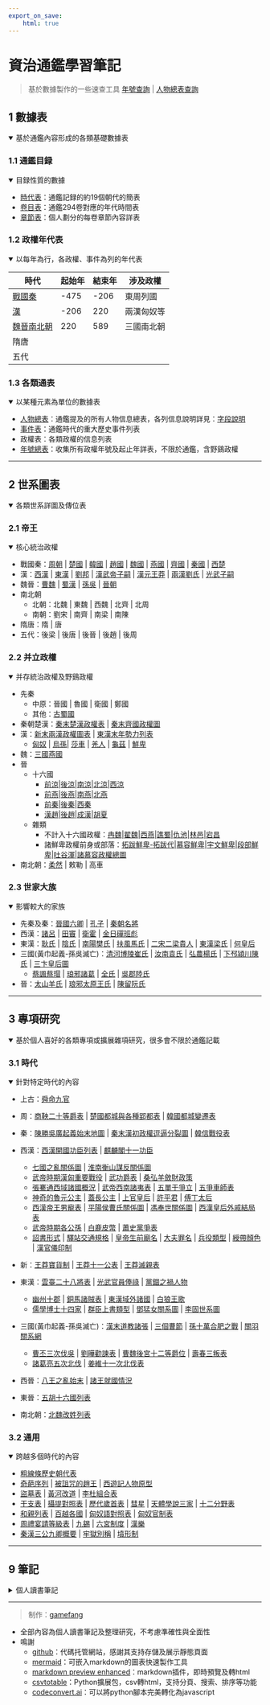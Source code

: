```yaml
---
export_on_save:
    html: true
---
```


# 資治通鑑學習筆記

> 基於數據製作的一些速查工具
> [年號查詢](./tools/era_name.html) | [人物總表查詢](./tools/person.html)

## 1 數據表

<details open>
<summary>基於通鑑內容形成的各類基礎數據表</summary>

### 1.1 通鑑目録

<details open>
<summary>目録性質的數據</summary>

- [時代表](1_數據表/1.1_通鑑目録/時代表.html)：通鑑記録的約19個朝代的簡表
- [卷目表](1_數據表/1.1_通鑑目録/卷目表.html)：通鑑294卷對應的年代時間表
- [章節表](1_數據表/1.1_通鑑目録/章節表.html)：個人劃分的每卷章節內容詳表

</details>

### 1.2 政權年代表

<details open>
<summary>以每年為行，各政權、事件為列的年代表</summary>

時代|起始年|結束年|涉及政權
--|--|--|--
[戰國秦](1_數據表/1.2_政權年代表/戰國秦.html)|-475|-206|東周列國
[漢](1_數據表/1.2_政權年代表/漢.html)|-206|220|兩漢匈奴等
[魏晉南北朝](1_數據表/1.2_政權年代表/魏晉南北朝.html)|220|589|三國南北朝
隋唐|||
五代|||

</details>

### 1.3 各類通表

<details open>
<summary>以某種元素為單位的數據表</summary>

- [人物總表](1_數據表/1.3_各類通表/人物總表.html)：通鑑提及的所有人物信息總表，各列信息說明詳見：[字段說明](1_數據表/1.3_各類通表/人物總表字段說明.html)
- [事件表](1_數據表/1.3_各類通表/事件表.html)：通鑑時代的重大歷史事件列表
- 政權表：各類政權的信息列表
- [年號總表](1_數據表/1.3_各類通表/年號總表.html)：收集所有政權年號及起止年詳表，不限於通鑑，含野鷄政權

</details>

</details>

---

## 2 世系圖表

<details open>
<summary>各類世系詳圖及傳位表</summary>

### 2.1 帝王

<details open>
<summary>核心統治政權</summary>

- 戰國秦：[周朝](2_世系圖表/2.1_帝王/戰國秦/周朝世系圖.html) | [楚國](2_世系圖表/2.1_帝王/戰國秦/楚國世系圖.html) | [韓國](2_世系圖表/2.1_帝王/戰國秦/韓國世系圖.html) | [趙國](2_世系圖表/2.1_帝王/戰國秦/趙國世系圖.html) | [魏國](2_世系圖表/2.1_帝王/戰國秦/魏國世系圖.html) | [燕國](2_世系圖表/2.1_帝王/戰國秦/燕國世系圖.html) | [齊國](2_世系圖表/2.1_帝王/戰國秦/齊國世系圖.html) | [秦國](2_世系圖表/2.1_帝王/戰國秦/秦國世系圖.html) | [西楚](2_世系圖表/2.1_帝王/戰國秦/西楚世系圖.html)
- 漢：[西漢](2_世系圖表/2.1_帝王/漢/西漢世系圖.html) | [東漢](2_世系圖表/2.1_帝王/漢/東漢世系圖.html) | [劉邦](2_世系圖表/2.1_帝王/漢/劉邦世系圖.html) | [漢武帝子嗣](2_世系圖表/2.1_帝王/漢/漢武帝子嗣.html) | [漢元王莽](2_世系圖表/2.1_帝王/漢/漢元王莽世系圖.html) | [兩漢劉氏](2_世系圖表/2.1_帝王/漢/兩漢劉氏世系圖.html) | [光武子嗣](2_世系圖表/2.1_帝王/漢/光武子嗣表.html)
- 魏晉：[曹魏](2_世系圖表/2.1_帝王/魏晉/曹魏世系圖.html) | [蜀漢](2_世系圖表/2.1_帝王/魏晉/蜀漢世系圖.html) | [孫吳](2_世系圖表/2.1_帝王/魏晉/孫吳世系圖.html) | [晉朝](2_世系圖表/2.1_帝王/魏晉/晉朝世系圖.html)
- 南北朝
  - 北朝：北魏 | 東魏 | 西魏 | 北齊 | 北周
  - 南朝：劉宋 | 南齊 | 南梁 | 南陳
- 隋唐：隋 | 唐
- 五代：後梁 | 後唐 | 後晉 | 後趙 | 後周

</details>

### 2.2 并立政權

<details open>
<summary>并存統治政權及野鷄政權</summary>

- 先秦
  - 中原：晉國 | 魯國 | 衛國 | 鄭國
  - 其他：[古蜀國](2_世系圖表/2.2_并立政權/先秦/古蜀國世系.html)
- 秦朝楚漢：[秦末楚漢政權表](2_世系圖表/2.2_并立政權/秦朝楚漢/秦末楚漢政權.html) | [秦末齊國政權圖](2_世系圖表/2.2_并立政權/秦朝楚漢/秦末齊國政權圖.png)
- 漢：[新末兩漢政權圖表](2_世系圖表/2.2_并立政權/漢/新末兩漢政權圖表.html) | [東漢末年勢力列表](2_世系圖表/2.2_并立政權/漢/東漢末年勢力列表.html)
    - [匈奴](2_世系圖表/2.2_并立政權/漢/匈奴世系圖.html) | [烏孫](2_世系圖表/2.2_并立政權/漢/烏孫世系圖.html)| [莎車](2_世系圖表/2.2_并立政權/漢/莎車世系圖.html) | [羌人](2_世系圖表/2.2_并立政權/漢/羌人.html) | [龜茲](2_世系圖表/2.2_并立政權/漢/龜茲世系圖.html) | [鮮卑](2_世系圖表/2.2_并立政權/漢/鮮卑世系圖.html)
- 魏：[三國燕國](2_世系圖表/2.2_并立政權/魏/三國燕國世系圖.html) 
- 晉
    - 十六國
        - [前涼](2_世系圖表/2.2_并立政權/晉/十六國/前涼世系圖表.html)|[後涼](2_世系圖表/2.2_并立政權/晉/十六國/後涼世系圖表.html)|[南涼](2_世系圖表/2.2_并立政權/晉/十六國/南涼世系圖表.html)|[北涼](2_世系圖表/2.2_并立政權/晉/十六國/北涼世系圖表.html)|[西涼](2_世系圖表/2.2_并立政權/晉/十六國/西涼世系圖表.html)
        - [前燕](2_世系圖表/2.2_并立政權/晉/十六國/前燕世系圖表.html)|[後燕](2_世系圖表/2.2_并立政權/晉/十六國/後燕世系圖表.html)|[南燕](2_世系圖表/2.2_并立政權/晉/十六國/南燕世系圖表.html)|[北燕](2_世系圖表/2.2_并立政權/晉/十六國/北燕世系圖表.html)
        - [前秦](2_世系圖表/2.2_并立政權/晉/十六國/前秦世系圖表.html)|[後秦](2_世系圖表/2.2_并立政權/晉/十六國/後秦世系圖表.html)|[西秦](2_世系圖表/2.2_并立政權/晉/十六國/西秦世系圖表.html)
        - [漢趙](2_世系圖表/2.2_并立政權/晉/十六國/漢趙世系圖表.html)|[後趙](2_世系圖表/2.2_并立政權/晉/十六國/後趙世系圖表.html)|[成漢](2_世系圖表/2.2_并立政權/晉/十六國/成漢世系圖表.html)|[胡夏](2_世系圖表/2.2_并立政權/晉/十六國/胡夏世系圖表.html)
    - 雜類
        - 不計入十六國政權：[冉魏](2_世系圖表/2.2_并立政權/晉/冉魏世系圖表.html)|[翟魏](2_世系圖表/2.2_并立政權/晉/翟魏世系圖表.html)|[西燕](2_世系圖表/2.2_并立政權/晉/西燕世系圖表.html)|[譙蜀](2_世系圖表/2.2_并立政權/晉/譙蜀世系圖表.html)|[仇池](2_世系圖表/2.2_并立政權/晉/仇池國世系圖表.html)|[林邑](2_世系圖表/2.2_并立政權/晉/林邑國世系圖表.html)|[宕昌](2_世系圖表/2.2_并立政權/晉/宕昌國世系圖表.html)
        - 諸鮮卑政權前身或部落：[拓跋鮮卑-拓跋代](2_世系圖表/2.2_并立政權/晉/拓跋鮮卑-拓跋代世系圖表.html)|[慕容鮮卑](2_世系圖表/2.2_并立政權/晉/慕容鮮卑世系圖表.html)|[宇文鮮卑](2_世系圖表/2.2_并立政權/晉/宇文鮮卑世系圖表.html)|[段部鮮卑](2_世系圖表/2.2_并立政權/晉/段部鮮卑世系圖表.html)|[吐谷渾](2_世系圖表/2.2_并立政權/晉/吐谷渾世系圖表.html)|[諸慕容政權總圖](2_世系圖表/2.2_并立政權/晉/諸慕容政權總圖.html)
- 南北朝：[柔然](2_世系圖表/2.2_并立政權/晉/柔然世系圖表.html) | 敕勒 | 高車

</details>

### 2.3 世家大族

<details open>
<summary>影響較大的家族</summary>

- 先秦及秦：[晉國六卿](2_世系圖表/2.3_世家大族/晉國六卿/晉國六卿.html) | [孔子](2_世系圖表/2.3_世家大族/孔子世系圖表.html) | [秦朝名將](2_世系圖表/2.3_世家大族/秦朝名將世系圖表.html)
- 西漢：[諸呂](2_世系圖表/2.3_世家大族/諸呂世系圖表.html) | [田竇](2_世系圖表/2.3_世家大族/臧兒田竇關係圖.html) | [衛霍](2_世系圖表/2.3_世家大族/衛霍世系圖表.html) | [金日磾班彪](2_世系圖表/2.3_世家大族/金日磾班彪世系圖.html)
- 東漢：[耿氏](2_世系圖表/2.3_世家大族/耿氏世系圖表.html) | [陰氏](2_世系圖表/2.3_世家大族/陰氏世系圖表.html) | [南陽樊氏](2_世系圖表/2.3_世家大族/南陽樊氏世系圖表.html) | [扶風馬氏](2_世系圖表/2.3_世家大族/扶風馬氏世系圖表.html) | [二宋二梁貴人](2_世系圖表/2.3_世家大族/二宋二梁貴人關係圖.html) | [東漢梁氏](2_世系圖表/2.3_世家大族/東漢梁氏世系圖表.html) | [何皇后](2_世系圖表/2.3_世家大族/何皇后關系圖.html)
- 三國(黃巾起義-孫吳滅亡)：[清河博陵崔氏](2_世系圖表/2.3_世家大族/崔氏世系圖表.html) | [汝南袁氏](2_世系圖表/2.3_世家大族/汝南袁氏世系圖表.html) | [弘農楊氏](2_世系圖表/2.3_世家大族/弘農楊氏世系圖表.html) | [下邳潁川陳氏](2_世系圖表/2.3_世家大族/陳氏世系圖表.html) | [三卞皇后圖](2_世系圖表/2.3_世家大族/三卞皇后圖.html)
  - [蔡諷蔡瑁](2_世系圖表/2.3_世家大族/蔡諷蔡瑁關係圖.html) | [琅邪諸葛](2_世系圖表/2.3_世家大族/琅邪諸葛世系圖表.html) | [全氏](2_世系圖表/2.3_世家大族/全氏世系圖表.html) | [吳郡陸氏](2_世系圖表/2.3_世家大族/吳郡陸氏世系圖表.html)
- 晉：[太山羊氏](2_世系圖表/2.3_世家大族/太山羊氏世系圖表.html) | [琅邪太原王氏](2_世系圖表/2.3_世家大族/琅邪太原王氏世系圖表.html) | [陳留阮氏](2_世系圖表/2.3_世家大族/陳留阮氏世系圖表.html)

</details>

</details>

---

## 3 專項研究

<details open>
<summary>基於個人喜好的各類專項或擴展雜項研究，很多會不限於通鑑記載</summary>

### 3.1 時代

<details open>
<summary>針對特定時代的內容</summary>

- 上古：[舜命九官](3_專項研究/3.1_時代/上古/舜命九官.html)

- 周：[商鞅二十等爵表](3_專項研究/3.1_時代/周/商鞅二十等爵表.html) | [楚國都城與各種郢都表](3_專項研究/3.1_時代/周/楚國都城與各種郢都表.html) | [韓國都城變遷表](3_專項研究/3.1_時代/周/韓國都城變遷表.html)

- 秦：[陳勝吳廣起義始末地圖](https://www.ageeye.cn/map/66656/) | [秦末漢初政權逗逼分裂圖](3_專項研究/3.1_時代/秦/秦末漢初政權逗逼分裂圖.html) | [韓信戰役表](3_專項研究/3.1_時代/秦/韓信戰役表.html)

- 西漢：[西漢開國功臣列表](3_專項研究/3.1_時代/西漢/西漢開國功臣列表.html) | [麒麟閣十一功臣](3_專項研究/3.1_時代/西漢/麒麟閣十一功臣.html)
  - [七國之亂關係圖](3_專項研究/3.1_時代/西漢/七國之亂關係圖.html) | [淮南衡山謀反關係圖](3_專項研究/3.1_時代/西漢/淮南衡山謀反關係圖.html)
  - [武帝時期漢匈重要戰役](3_專項研究/3.1_時代/西漢/武帝時期漢匈重要戰役.html) | [武功爵表](3_專項研究/3.1_時代/西漢/武功爵表.html) | [桑弘羊斂財政策](3_專項研究/3.1_時代/西漢/桑弘羊斂財政策.html)
  - [張騫通西域諸國概況](3_專項研究/3.1_時代/西漢/張騫通西域諸國概況.html) | [武帝西南諸夷表](3_專項研究/3.1_時代/西漢/武帝西南諸夷表.html) | [五單于爭立](3_專項研究/3.1_時代/西漢/五單于爭立.html) | [五爭車師表](3_專項研究/3.1_時代/西漢/五爭車師表.html)
  - [神奇的魯元公主](3_專項研究/3.1_時代/西漢/神奇的魯元公主.png) | [蓋長公主](3_專項研究/3.1_時代/西漢/蓋長公主.html) | [上官皇后](3_專項研究/3.1_時代/西漢/上官皇后.html) | [許平君](3_專項研究/3.1_時代/西漢/許平君關係圖.html) | [傅丁太后](3_專項研究/3.1_時代/西漢/傅丁太后關係圖.html)
  - [西漢帝王男寵表](3_專項研究/3.1_時代/西漢/西漢帝王男寵表.html) | [平陽侯曹氏關係圖](3_專項研究/3.1_時代/西漢/平陽侯曹氏關係圖.html) | [馮奉世關係圖](3_專項研究/3.1_時代/西漢/馮奉世關係圖.html) | [西漢皇后外戚結局表](3_專項研究/3.1_時代/西漢/西漢皇后外戚結局表.html)
  - [武帝時期各公孫](3_專項研究/3.1_時代/西漢/武帝時期各公孫.html) | [白鹿皮幣](3_專項研究/3.1_時代/西漢/白鹿皮幣.html) | [蕭史黨爭表](3_專項研究/3.1_時代/西漢/蕭史黨爭表.html)
  - [詔書形式](3_專項研究/3.1_時代/西漢/詔書形式表.html) | [驛站交通規格](3_專項研究/3.1_時代/西漢/驛站交通規格表.html) | [皇帝生前廟名](3_專項研究/3.1_時代/西漢/皇帝生前廟名.html) | [大夫罪名](3_專項研究/3.1_時代/西漢/大夫罪名表.html) | [兵役類型](3_專項研究/3.1_時代/西漢/兵役類型.html) | [綬帶顏色](3_專項研究/3.1_時代/西漢/西漢綬帶顏色.html) | [漢官儀印制](3_專項研究/3.1_時代/西漢/漢官儀印制.html)

- 新：[王莽寶貨制](3_專項研究/3.1_時代/新/王莽寶貨制.html) | [王莽十一公表](3_專項研究/3.1_時代/新/王莽十一公表.html) | [王莽滅親表](3_專項研究/3.1_時代/新/王莽滅親表.html)

- 東漢：[雲臺二十八將表](3_專項研究/3.1_時代/東漢/雲臺二十八將表.html) | [光武官員俸祿](3_專項研究/3.1_時代/東漢/光武官員俸祿表.html) | [黨錮之禍人物](3_專項研究/3.1_時代/東漢/黨錮之禍人物.png)
  - [幽州十郡](3_專項研究/3.1_時代/東漢/幽州十郡.html) | [銅馬諸賊表](3_專項研究/3.1_時代/東漢/銅馬諸賊表.html) | [東漢域外諸國](3_專項研究/3.1_時代/東漢/東漢域外諸國.html) | [白狼王歌](3_專項研究/3.1_時代/東漢/白狼王歌.html) 
  - [儒學博士十四家](3_專項研究/3.1_時代/東漢/儒學博士十四家.html) | [群臣上書類型](3_專項研究/3.1_時代/東漢/群臣上書類型.html) | [鄧猛女關系圖](3_專項研究/3.1_時代/東漢/鄧猛女關系圖.html) | [李固世系圖](3_專項研究/3.1_時代/東漢/李固世系圖.html)
  
- 三國(黃巾起義-孫吳滅亡)：[漢末道教諸張](3_專項研究/3.1_時代/三國/漢末道教諸張世系.html) | [三個曹節](3_專項研究/3.1_時代/三國/三個曹節.html) | [孫十萬合肥之戰](3_專項研究/3.1_時代/三國/孫十萬合肥之戰表.html) | [關羽關系網](3_專項研究/3.1_時代/三國/關羽關系網.html)
  - [曹丕三次伐吳](3_專項研究/3.1_時代/三國/曹丕三次伐吳表.html) | [劉曄勸諫表](3_專項研究/3.1_時代/三國/劉曄勸諫表.html) | [曹魏後宮十二等爵位](3_專項研究/3.1_時代/三國/曹魏後宮十二等爵位.html) | [壽春三叛表](3_專項研究/3.1_時代/三國/壽春三叛表.html)
  - [諸葛亮五次北伐](3_專項研究/3.1_時代/三國/諸葛亮五次北伐表.html) | [姜維十一次北伐表](3_專項研究/3.1_時代/三國/姜維十一次北伐表.html)

- 西晉：[八王之亂始末](3_專項研究/3.1_時代/西晉/八王之亂始末.html) | [諸王就國情況](3_專項研究/3.1_時代/西晉/諸王就國情況.html)

- 東晉：[五胡十六國列表](3_專項研究/3.1_時代/東晉/五胡十六國列表.html)
- 南北朝：[北魏改姓列表](3_專項研究/3.1_時代/南北朝/北魏改姓列表.html)

</details>

### 3.2 通用

<details open>
<summary>跨越多個時代的內容</summary>

- [粗線條歷史朝代表](3_專項研究/3.2_通用/粗線條歷史朝代表.html)
- [奇葩序列](3_專項研究/3.2_通用/奇葩序列.html) | [被詛咒的趙王](3_專項研究/3.2_通用/被詛咒的趙王.html) | [西遊記人物原型](3_專項研究/3.2_通用/西遊記人物原型.html)
- [盜墓表](3_專項研究/3.2_通用/盜墓表.html) | [黃河改道](3_專項研究/3.2_通用/黃河改道概況.html) | [李杜組合表](3_專項研究/3.2_通用/李杜組合表.html)
- [干支表](3_專項研究/3.2_通用/干支表.html) | [攝提對照表](3_專項研究/3.2_通用/攝提對照表.html) | [歷代歲首表](3_專項研究/3.2_通用/歷代歲首表.html) | [彗星](3_專項研究/3.2_通用/彗星.html) | [天體學說三家](3_專項研究/3.2_通用/天體學說三家.html) | [十二分野表](3_專項研究/3.2_通用/十二分野表.html)
- [和親列表](3_專項研究/3.2_通用/和親列表.html) | [百越各國](3_專項研究/3.2_通用/百越各國.html) | [匈奴語對照表](3_專項研究/3.2_通用/匈奴語對照表.html) | [匈奴官制表](3_專項研究/3.2_通用/匈奴官制表.html)
- [周禮宴請等級表](3_專項研究/3.2_通用/周禮宴請等級表.html) | [九錫](3_專項研究/3.2_通用/九錫.html) | [六宮制度](3_專項研究/3.2_通用/六宮制度.html) | [漢樂](3_專項研究/3.2_通用/漢樂.html)
-  [秦漢三公九卿概要](3_專項研究/3.2_通用/秦漢三公九卿概要.html) | [牢獄別稱](3_專項研究/3.2_通用/牢獄別稱.html) | [墳形制](3_專項研究/3.2_通用/墳形制.html)

</details>

</details>

---

## 9 筆記

<details>
<summary>個人讀書筆記</summary>

索引號|卷目|卷名|起始年|結束年|圖|表|備注
--|--|--|--|--|--|--|--
101|[卷1](5_筆記/资治通鉴1.html)|周紀一|-403|-369|||周威烈王23年至24年、周安王共26年、周烈王至7年
102|[卷2](5_筆記/资治通鉴2.html)|周紀二|-368|-321|||周顯王共48年
103|[卷3](5_筆記/资治通鉴3.html)|周紀三|-320|-298|||周慎靚王共6年、周赧王至17年
104|[卷4](5_筆記/资治通鉴4.html)|周紀四|-297|-273|||周赧王18年至42年
105|[卷5](5_筆記/资治通鉴5.html)|周紀五|-272|-256|||周赧王43年至59年
201|[卷6](5_筆記/资治通鉴6.html)|秦紀一|-255|-228|||秦昭襄王52年至56年、秦孝文王共1年、秦莊襄王共3年、秦王政至19年
202|[卷7](5_筆記/资治通鉴7.html)|秦紀二|-227|-209|||秦始皇20年至37年、秦二世元年
203|[卷8](5_筆記/资治通鉴8.html)|秦紀三|-208|-207|||秦二世2年至3年
301|[卷9](5_筆記/资治通鉴9.html)|漢紀一|-206|-205|||楚漢至2年
302|[卷10](5_筆記/资治通鉴10.html)|漢紀二|-204|-203|||楚漢3年至4年
303|[卷11](5_筆記/资治通鉴11.html)|漢紀三|-202|-200|||漢高祖5年至7年
304|[卷12](5_筆記/资治通鉴12.html)|漢紀四|-199|-188|||漢高祖8年至12年、漢惠帝共7年
305|[卷13](5_筆記/资治通鉴13.html)|漢紀五|-187|-178|||漢高后共8年、漢文帝至2年
306|[卷14](5_筆記/资治通鉴14.html)|漢紀六|-177|-170|||漢文帝3年至10年
307|[卷15](5_筆記/资治通鉴15.html)|漢紀七|-169|-155|||漢文帝11年至23年、漢景帝至2年
308|[卷16](5_筆記/资治通鉴16.html)|漢紀八|-154|-141|||漢景帝3年至16年
309|[卷17](5_筆記/资治通鉴17.html)|漢紀九|-140|-134|||漢武帝至7年
310|[卷18](5_筆記/资治通鉴18.html)|漢紀十|-133|-125|||漢武帝8年至16年
311|[卷19](5_筆記/资治通鉴19.html)|漢紀十一|-124|-119|||漢武帝17年至22年
312|[卷20](5_筆記/资治通鉴20.html)|漢紀十二|-118|-110|||漢武帝23年至31年
313|[卷21](5_筆記/资治通鉴21.html)|漢紀十三|-109|-99|||漢武帝32年至42年
314|[卷22](5_筆記/资治通鉴22.html)|漢紀十四|-98|-87|||漢武帝43年至54年
315|[卷23](5_筆記/资治通鉴23.html)|漢紀十五|-86|-75|||漢昭帝至12年
316|[卷24](5_筆記/资治通鉴24.html)|漢紀十六|-74|-68|||漢昭帝13年、漢廢帝、漢宣帝至6年
317|[卷25](5_筆記/资治通鉴25.html)|漢紀十七|-67|-62|||漢宣帝7年至12年
318|[卷26](5_筆記/资治通鉴26.html)|漢紀十八|-61|-59|||漢宣帝13年至15年
319|[卷27](5_筆記/资治通鉴27.html)|漢紀十九|-58|-49|||漢宣帝16年至25年
320|[卷28](5_筆記/资治通鉴28.html)|漢紀二十|-48|-42|||漢元帝至7年
321|[卷29](5_筆記/资治通鉴29.html)|漢紀二十一|-41|-33|||漢元帝8年至16年
322|[卷30](5_筆記/资治通鉴30.html)|漢紀二十二|-32|-23|||漢成帝至10年
323|[卷31](5_筆記/资治通鉴31.html)|漢紀二十三|-22|-14|||漢成帝11年19年
324|[卷32](5_筆記/资治通鉴32.html)|漢紀二十四|-13|-8|||漢成帝20年至25年
325|[卷33](5_筆記/资治通鉴33.html)|漢紀二十五|-7|-6|||漢成帝26年、漢哀帝元年
326|[卷34](5_筆記/资治通鉴34.html)|漢紀二十六|-5|-3|||漢哀帝2年至4年
327|[卷35](5_筆記/资治通鉴35.html)|漢紀二十七|-2|2|||漢哀帝5年至6年、漢平帝至2年
328|[卷36](5_筆記/资治通鉴36.html)|漢紀二十八|3|8|||漢平帝3年至6年、王莽居攝、始初至3年
401|[卷37](5_筆記/资治通鉴37.html)|漢紀二十九|9|14|||王莽至6年
402|[卷38](5_筆記/资治通鉴38.html)|漢紀三十|15|22|||王莽7年至14年
403|[卷39](5_筆記/资治通鉴39.html)|漢紀三十一|23|24|||王莽15年、玄漢至2年
501|[卷40](5_筆記/资治通鉴40.html)|漢紀三十二|25|26|||漢光武帝至2年
502|[卷41](5_筆記/资治通鉴41.html)|漢紀三十三|27|29|||漢光武帝3年至5年
503|[卷42](5_筆記/资治通鉴42.html)|漢紀三十四|30|35|||漢光武帝6年至11年
504|[卷43](5_筆記/资治通鉴43.html)|漢紀三十五|36|46|||漢光武帝12年至22年
505|[卷44](5_筆記/资治通鉴44.html)|漢紀三十六|47|60|||漢光武帝23年至33年、漢明帝至3年
506|[卷45](5_筆記/资治通鉴45.html)|漢紀三十七|61|75|||漢明帝4年至18年
507|[卷46](5_筆記/资治通鉴46.html)|漢紀三十八|76|84|||漢章帝至9年
508|[卷47](5_筆記/资治通鉴47.html)|漢紀三十九|85|91|||漢章帝10年至13年、漢和帝至3年
509|[卷48](5_筆記/资治通鉴48.html)|漢紀四十|92|105|||漢和帝4年至17年
510|[卷49](5_筆記/资治通鉴49.html)|漢紀四十一|106|115|||漢殤帝元年、漢安帝至9年
511|[卷50](5_筆記/资治通鉴50.html)|漢紀四十二|116|124|||漢安帝10年至18年
512|[卷51](5_筆記/资治通鉴51.html)|漢紀四十三|125|133|||漢安帝19年、前少帝劉懿、漢順帝至8年
513|[卷52](5_筆記/资治通鉴52.html)|漢紀四十四|134|145|||漢順帝9年至19年、漢沖帝、漢質帝
514|[卷53](5_筆記/资治通鉴53.html)|漢紀四十五|146|156|||漢桓帝至10年
515|[卷54](5_筆記/资治通鉴54.html)|漢紀四十六|157|163|||漢桓帝11年至17年
516|[卷55](5_筆記/资治通鉴55.html)|漢紀四十七|164|166|||漢桓帝18年至20年
517|[卷56](5_筆記/资治通鉴56.html)|漢紀四十八|167|171|||漢桓帝21年、漢靈帝至4年
518|[卷57](5_筆記/资治通鉴57.html)|漢紀四十九|172|180|||漢靈帝5年至13年
519|[卷58](5_筆記/资治通鉴58.html)|漢紀五十|181|187|||漢靈帝14年至20年
520|[卷59](5_筆記/资治通鉴59.html)|漢紀五十一|188|190|||漢靈帝21年、劉辯、漢獻帝至2年
521|[卷60](5_筆記/资治通鉴60.html)|漢紀五十二|191|193|||漢獻帝3年至5年
522|[卷61](5_筆記/资治通鉴61.html)|漢紀五十三|194|195|||漢獻帝6年至7年
523|[卷62](5_筆記/资治通鉴62.html)|漢紀五十四|196|198|||漢獻帝8年至10年
524|[卷63](5_筆記/资治通鉴63.html)|漢紀五十五|199|200|||漢獻帝11年至12年
525|[卷64](5_筆記/资治通鉴64.html)|漢紀五十六|201|205|||漢獻帝13年至17年
526|[卷65](5_筆記/资治通鉴65.html)|漢紀五十七|206|208|||漢獻帝18年至20年
527|[卷66](5_筆記/资治通鉴66.html)|漢紀五十八|209|213|||漢獻帝21年至25年
528|[卷67](5_筆記/资治通鉴67.html)|漢紀五十九|214|216|||漢獻帝26年至28年
529|[卷68](5_筆記/资治通鉴68.html)|漢紀六十|217|219|||漢獻帝29年至31年
601|[卷69](5_筆記/资治通鉴69.html)|魏紀一|220|222|||曹丕至3年
602|[卷70](5_筆記/资治通鉴70.html)|魏紀二|223|227|||曹丕4年至7年、曹叡至2年
603|[卷71](5_筆記/资治通鉴71.html)|魏紀三|228|230|||曹叡3年至5年
604|[卷72](5_筆記/资治通鉴72.html)|魏紀四|231|234|||曹叡6年至9年
605|[卷73](5_筆記/资治通鉴73.html)|魏紀五|235|237|||曹叡10年至12年
606|[卷74](5_筆記/资治通鉴74.html)|魏紀六|238|245|||曹叡13年至14年、曹芳至7年
607|[卷75](5_筆記/资治通鉴75.html)|魏紀七|246|252|||曹芳8年至14年
608|[卷76](5_筆記/资治通鉴76.html)|魏紀八|253|255|||曹芳15年至16年、曹髦至2年
609|[卷77](5_筆記/资治通鉴77.html)|魏紀九|256|261|||曹髦3年至7年、曹奐至2年
610|[卷78](5_筆記/资治通鉴78.html)|魏紀十|262|264|||曹奐3年至5年
701|[卷79](5_筆記/资治通鉴79.html)|晉紀一|265|272|||曹奐6年至7年、司馬炎至7年
702|[卷80](5_筆記/资治通鉴80.html)|晉紀二|273|279|||司馬炎8年至14年
703|[卷81](5_筆記/资治通鉴81.html)|晉紀三|280|288|||司馬炎15年至23年
704|[卷82](5_筆記/资治通鉴82.html)|晉紀四|289|298|||司馬炎24年至25年、晉惠帝至9年
705|[卷83](5_筆記/资治通鉴83.html)|晉紀五|299|300|||晉惠帝10年至11年
706|[卷84](5_筆記/资治通鉴84.html)|晉紀六|301|302|||晉惠帝12年、司馬倫、晉惠帝13年
707|[卷85](5_筆記/资治通鉴85.html)|晉紀七|303|304||羊獻容廢立表|晉惠帝14年至15年
708|[卷86](5_筆記/资治通鉴86.html)|晉紀八|305|308|||晉惠帝16年至18年、晉懷帝至2年
709|[卷87](5_筆記/资治通鉴87.html)|晉紀九|309|311|||晉懷帝3年至5年
710|[卷88](5_筆記/资治通鉴88.html)|晉紀十|312|313|||晉懷帝6年至7年、晉愍帝元年
711|[卷89](5_筆記/资治通鉴89.html)|晉紀十一|314|316|||晉愍帝2年至4年
801|[卷90](5_筆記/资治通鉴90.html)|晉紀十二|317|318|||晉元帝至2年
802|[卷91](5_筆記/资治通鉴91.html)|晉紀十三|319|321|||晉元帝3年至5年
803|[卷92](5_筆記/资治通鉴92.html)|晉紀十四|322|323|兩晉諸周氏世系||晉元帝6年至7年、晉明帝元年
804|[卷93](5_筆記/资治通鉴93.html)|晉紀十五|324|327|||晉明帝2年至3年、晉成帝至3年
805|[卷94](5_筆記/资治通鉴94.html)|晉紀十六|328|331|||晉成帝4年至7年
806|[卷95](5_筆記/资治通鉴95.html)|晉紀十七|332|337|||晉成帝8年至13年
807|[卷96](5_筆記/资治通鉴96.html)|晉紀十八|338|341|||晉成帝14年至17年
808|[卷97](5_筆記/资治通鉴97.html)|晉紀十九|342|347|||晉成帝18年、晉康帝共3年、晉穆帝至4年
809|[卷98](5_筆記/资治通鉴98.html)|晉紀二十|348|350|淝水之戰前政權形勢圖|石虎手刃重要家屬列表|晉穆帝5年至7年
810|[卷99](5_筆記/资治通鉴99.html)|晉紀二十一|351|354|||晉穆帝8年至11年
811|[卷100](5_筆記/资治通鉴100.html)|晉紀二十二|355|359|||晉穆帝12年至16年
812|[卷101](5_筆記/资治通鉴101.html)|晉紀二十三|360|368|||晉穆帝17年至18年、晉哀帝至5年、晉廢帝至4年
813|[卷102](5_筆記/资治通鉴102.html)|晉紀二十四|369|370|||晉廢帝5年至6年
814|[卷103](5_筆記/资治通鉴103.html)|晉紀二十五|371|375|||晉廢帝7年、晉簡文帝至2年、晉孝武帝至4年
815|[卷104](5_筆記/资治通鉴104.html)|晉紀二十六|376|382|||晉孝武帝5年至11年
816|[卷105](5_筆記/资治通鉴105.html)|晉紀二十七|383|384|||晉孝武帝12年至13年
817|[卷106](5_筆記/资治通鉴106.html)|晉紀二十八|385|386|||晉孝武帝14年至15年
818|[卷107](5_筆記/资治通鉴107.html)|晉紀二十九|387|391|||晉孝武帝16年至20年
819|[卷108](5_筆記/资治通鉴108.html)|晉紀三十|392|396||慕容段氏婚姻表|晉孝武帝21年至25年、晉安帝元年
820|[卷109](5_筆記/资治通鉴109.html)|晉紀三十一|397|397|||晉安帝2年
821|[卷110](5_筆記/资治通鉴110.html)|晉紀三十二|398|398|||晉安帝3年
822|[卷111](5_筆記/资治通鉴111.html)|晉紀三十三|399|400|||晉安帝4年至5年
823|[卷112](5_筆記/资治通鉴112.html)|晉紀三十四|401|402|||晉安帝6年至7年
824|[卷113](5_筆記/资治通鉴113.html)|晉紀三十五|403|404|||桓楚至2年、晉安帝8年至9年
825|[卷114](5_筆記/资治通鉴114.html)|晉紀三十六|405|408|||桓楚3年、晉安帝10年至13年
826|[卷115](5_筆記/资治通鉴115.html)|晉紀三十七|409|410|||晉安帝14年至15年
827|[卷116](5_筆記/资治通鉴116.html)|晉紀三十八|411|414||歷代反賊李弘列表|晉安帝16年至19年
828|[卷117](5_筆記/资治通鉴117.html)|晉紀三十九|415|416|||晉安帝20年至21年
829|[卷118](5_筆記/资治通鉴118.html)|晉紀四十|417|419|||晉安帝22年至24年、晉恭帝元年
901|[卷119](5_筆記/资治通鉴119.html)|宋紀一|420|423|||晉恭帝2年、宋武帝元年至3年、劉義符元年至2年
902|[卷120](5_筆記/资治通鉴120.html)|宋紀二|424|427|||劉義符3年、宋文帝元年至4年


</details>

---

> 制作：[gamefang](https://gamefang.github.io/)

- 全部內容為個人讀書筆記及整理研究，不考慮準確性與全面性
- 鳴謝
    - [github](https://github.com/)：代碼托管網站，感謝其支持存儲及展示靜態頁面
    - [mermaid](https://mermaid-js.github.io/mermaid/#/)：可嵌入markdown的圖表快速製作工具
    - [markdown preview enhanced](https://shd101wyy.github.io/markdown-preview-enhanced/#/)：markdown插件，即時預覽及轉html
    - [csvtotable](https://pypi.org/project/csvtotable/)：Python擴展包，csv轉html，支持分頁、搜索、排序等功能
    - [codeconvert.ai](https://www.codeconvert.ai/python-to-javascript-converter)：可以將python腳本完美轉化為javascript
